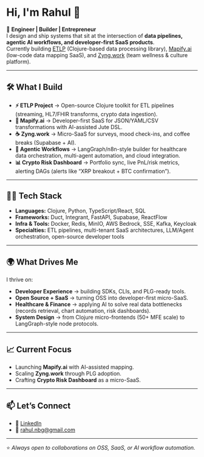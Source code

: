 # Hi, I'm Rahul 👋

🚀 **Engineer | Builder | Entrepreneur**  
I design and ship systems that sit at the intersection of **data pipelines, agentic AI workflows, and developer-first SaaS products**.  
Currently building [ETLP](https://github.com/etlp-clj) (Clojure-based data processing library), [Mapify.ai](#) (low-code data mapping SaaS), and [Zyng.work](https://zyng.work) (team wellness & culture platform).

---

## 🛠️ What I Build

- **⚡ ETLP Project** → Open-source Clojure toolkit for ETL pipelines (streaming, HL7/FHIR transforms, crypto data ingestion).  
- **🧩 Mapify.ai** → Developer-first SaaS for JSON/YAML/CSV transformations with AI-assisted Jute DSL.  
- **☕ Zyng.work** → Micro-SaaS for surveys, mood check-ins, and coffee breaks (Supabase + AI).  
- **🤖 Agentic Workflows** → LangGraph/n8n-style builder for healthcare data orchestration, multi-agent automation, and cloud integration.  
- **📊 Crypto Risk Dashboard** → Portfolio sync, live PnL/risk metrics, alerting DAGs (alerts like “XRP breakout + BTC confirmation”).

---

## 🧑‍💻 Tech Stack

- **Languages:** Clojure, Python, TypeScript/React, SQL  
- **Frameworks:** Duct, Integrant, FastAPI, Supabase, ReactFlow  
- **Infra & Tools:** Docker, Redis, MinIO, AWS Bedrock, SSE, Kafka, Keycloak  
- **Specialties:** ETL pipelines, multi-tenant SaaS architectures, LLM/Agent orchestration, open-source developer tools

---

## 🌍 What Drives Me

I thrive on:  
- **Developer Experience** → building SDKs, CLIs, and PLG-ready tools.  
- **Open Source + SaaS** → turning OSS into developer-first micro-SaaS.  
- **Healthcare & Finance** → applying AI to solve real data bottlenecks (records retrieval, chart automation, risk dashboards).  
- **System Design** → from Clojure micro-frontends (50+ MFE scale) to LangGraph-style node protocols.

---

## 📈 Current Focus

- Launching **Mapify.ai** with AI-assisted mapping.  
- Scaling **Zyng.work** through PLG adoption.  
- Crafting **Crypto Risk Dashboard** as a micro-SaaS.  

---

## 📫 Let’s Connect
 
- 💼 [LinkedIn](https://www.linkedin.com/in/aregeee/)  
- 📧 rahul.nbg@gmail.com  

---

⭐️ *Always open to collaborations on OSS, SaaS, or AI workflow automation.*
